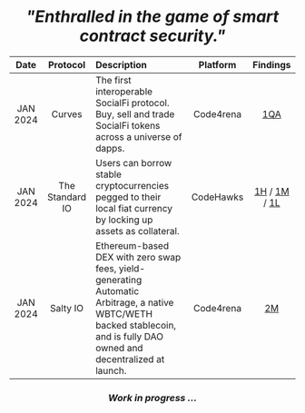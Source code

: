 
<h1 align="center"><i>"Enthralled in the game of smart contract security."</i></h1>

<div align="center">
  
| Date | Protocol | Description | Platform | Findings |
| :---: | :---: |:---| :---: | :---: |
| JAN 2024 | Curves | The first interoperable SocialFi protocol. Buy, sell and trade SocialFi tokens across a universe of dapps. | Code4rena | [1QA](https://code4rena.com/@0xGreyWolf) | 
| JAN 2024 | The Standard IO | Users can borrow stable cryptocurrencies pegged to their local fiat currency by locking up assets as collateral.  | CodeHawks | [1H](https://www.codehawks.com/submissions/clql6lvyu0001mnje1xpqcuvl/1103) / [1M](https://www.codehawks.com/submissions/clql6lvyu0001mnje1xpqcuvl/983) / [1L](https://www.codehawks.com/submissions/clql6lvyu0001mnje1xpqcuvl/1121)
| JAN 2024 | Salty IO | Ethereum-based DEX with zero swap fees, yield-generating Automatic Arbitrage, a native WBTC/WETH backed stablecoin, and is fully DAO owned and decentralized at launch. | Code4rena | [2M](https://code4rena.com/@0xGreyWolf)

<div>

<h3 align="center"><i>Work in progress ... </i></h3>
